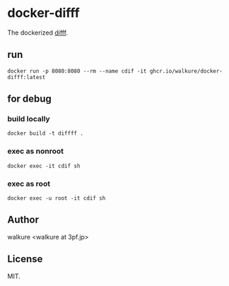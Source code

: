 # docker-difff

The dockerized [difff](https://github.com/meso-cacase/difff/).

## run

```:sh
docker run -p 8080:8080 --rm --name cdif -it ghcr.io/walkure/docker-difff:latest
```

## for debug

### build locally

```:sh
docker build -t diffff .
```

### exec as nonroot

```:sh
docker exec -it cdif sh
```

### exec as root

```:sh
docker exec -u root -it cdif sh
```

## Author

walkure <walkure at 3pf.jp>

## License

MIT.
